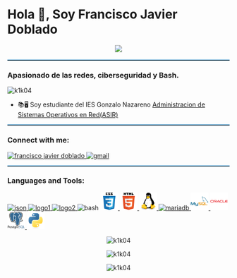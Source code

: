 # Hola 👋, Soy Francisco Javier Doblado

<p align="center">
  <img src="https://kiko4da4.files.wordpress.com/2022/09/friendly-face.png?w=1024" width="300" style="object-fit: cover;">
</p>

<hr style="border-top: 1px solid #0e75b6;">

### Apasionado de las redes, ciberseguridad y Bash.

<p align="left">
  <img src="https://komarev.com/ghpvc/?username=k1k04&label=Profile%20views&color=0e75b6&style=flat" alt="k1k04" />
</p>

- 📚🖥️ Soy estudiante del IES Gonzalo Nazareno [Administracion de Sistemas Operativos en Red(ASIR)](https://dit.gonzalonazareno.org/gestiona/)

<hr style="border-top: 1px solid #0e75b6;">

### Connect with me:
<p align="left">
  <a href="https://linkedin.com/in/francisco javier doblado" target="blank">
    <img src="https://raw.githubusercontent.com/rahuldkjain/github-profile-readme-generator/master/src/images/icons/Social/linked-in-alt.svg" alt="francisco javier doblado" height="30" width="40" />
  </a>
  <a href="mailto:kiko4da@gmail.com">
    <img src="https://play-lh.googleusercontent.com/KSuaRLiI_FlDP8cM4MzJ23ml3og5Hxb9AapaGTMZ2GgR103mvJ3AAnoOFz1yheeQBBI" alt="gmail" height="30" width="40" style="object-fit: cover;">
  </a>
</p>

<hr style="border-top: 1px solid #0e75b6;">

### Languages and Tools:
<p align="left">
  <a href="https://www.info-computer.com/modules/dbblog/views/img/uploads/2020/10/json.jpg" target="_blank" rel="noreferrer">
    <img src="https://www.info-computer.com/modules/dbblog/views/img/uploads/2020/10/json.jpg" alt="json" width="40" height="40"/>
  </a>
  <a href="https://pbs.twimg.com/profile_images/1544600141314785281/buk3XQeI_400x400.jpg" target="_blank" rel="noreferrer">
    <img src="https://pbs.twimg.com/profile_images/1544600141314785281/buk3XQeI_400x400.jpg" alt="logo1" width="40" height="40"/>
  </a>
  <a href="https://miro.medium.com/v2/resize:fit:720/1*kk22SDXEt6p-mQCSlOYpcg.png" target="_blank" rel="noreferrer">
    <img src="https://miro.medium.com/v2/resize:fit:720/1*kk22SDXEt6p-mQCSlOYpcg.png" alt="logo2" width="40" height="40"/>
  </a>
  <img src="https://www.vectorlogo.zone/logos/gnu_bash/gnu_bash-icon.svg" alt="bash" width="40" height="40"/>
  <a href="https://www.w3schools.com/css/" target="_blank" rel="noreferrer">
    <img src="https://raw.githubusercontent.com/devicons/devicon/master/icons/css3/css3-original-wordmark.svg" alt="css3" width="40" height="40"/>
  </a>
  <a href="https://www.w3.org/html/" target="_blank" rel="noreferrer">
    <img src="https://raw.githubusercontent.com/devicons/devicon/master/icons/html5/html5-original-wordmark.svg" alt="html5" width="40" height="40"/>
  </a>
  <a href="https://www.linux.org/" target="_blank" rel="noreferrer">
    <img src="https://raw.githubusercontent.com/devicons/devicon/master/icons/linux/linux-original.svg" alt="linux" width="40" height="40"/>
  </a>
  <a href="https://mariadb.org/" target="_blank" rel="noreferrer">
    <img src="https://www.vectorlogo.zone/logos/mariadb/mariadb-icon.svg" alt="mariadb" width="40" height="40"/>
  </a>
  <a href="https://www.mysql.com/" target="_blank" rel="noreferrer">
    <img src="https://raw.githubusercontent.com/devicons/devicon/master/icons/mysql/mysql-original-wordmark.svg" alt="mysql" width="40" height="40"/>
  </a>
  <a href="https://www.oracle.com/" target="_blank" rel="noreferrer">
    <img src="https://raw.githubusercontent.com/devicons/devicon/master/icons/oracle/oracle-original.svg" alt="oracle" width="40" height="40"/>
  </a>
  <a href="https://www.postgresql.org" target="_blank" rel="noreferrer">
    <img src="https://raw.githubusercontent.com/devicons/devicon/master/icons/postgresql/postgresql-original-wordmark.svg" alt="postgresql" width="40" height="40"/>
  </a>
  <a href="https://www.python.org" target="_blank" rel="noreferrer">
    <img src="https://raw.githubusercontent.com/devicons/devicon/master/icons/python/python-original.svg" alt="python" width="40" height="40"/>
  </a>
</p>

<p align="center">
  <img src="https://github-readme-stats.vercel.app/api/top-langs?username=k1k04&show_icons=true&locale=en&layout=compact" alt="k1k04" />
</p>

<p align="center">
  <img src="https://github-readme-stats.vercel.app/api?username=k1k04&show_icons=true&locale=en" alt="k1k04" />
</p>

<p align="center">
  <img src="https://github-readme-streak-stats.herokuapp.com/?user=k1k04&" alt="k1k04" />
</p>
